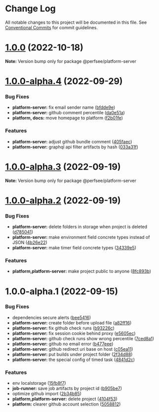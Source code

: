 # Change Log

All notable changes to this project will be documented in this file.
See [Conventional Commits](https://conventionalcommits.org) for commit guidelines.

# [1.0.0](https://github.com/perfsee/perfsee/compare/v1.0.0-alpha.4...v1.0.0) (2022-10-18)

**Note:** Version bump only for package @perfsee/platform-server

# [1.0.0-alpha.4](https://github.com/perfsee/perfsee/compare/v1.0.0-alpha.3...v1.0.0-alpha.4) (2022-09-29)

### Bug Fixes

- **platform-server:** fix email sender name ([bfdde9e](https://github.com/perfsee/perfsee/commit/bfdde9ed556ebcadf42d2fd7ee76794398ddea3f))
- **platform-server:** github comment percentile ([da0e51a](https://github.com/perfsee/perfsee/commit/da0e51a7748aaa20f2c8f6deb74d77160583bc18))
- **platform, docs:** move homepage to platform ([f2b01fe](https://github.com/perfsee/perfsee/commit/f2b01fe7ce401a8f5c3e6c44db0cc8d2f314a47a))

### Features

- **platform-server:** adjust github bundle comment ([405faec](https://github.com/perfsee/perfsee/commit/405faec06e9dd4aa33abd239b350dc978d164f60))
- **platform-server:** graphql api filter artifacts by hash ([033a31f](https://github.com/perfsee/perfsee/commit/033a31fa65109917b4d9f2da841799dae5b2f975))

# [1.0.0-alpha.3](https://github.com/perfsee/perfsee/compare/v1.0.0-alpha.2...v1.0.0-alpha.3) (2022-09-19)

**Note:** Version bump only for package @perfsee/platform-server

# [1.0.0-alpha.2](https://github.com/perfsee/perfsee/compare/v1.0.0-alpha.1...v1.0.0-alpha.2) (2022-09-19)

### Bug Fixes

- **platform-server:** delete folders in storage when project is deleted ([d785041](https://github.com/perfsee/perfsee/commit/d78504129dbd611e196bfc269859b0973cc85ca3))
- **platform-server:** make environment field concrete types instead of JSON ([4b26e22](https://github.com/perfsee/perfsee/commit/4b26e224fb0c4b885d0914f4db8f9f9ac2fc1992))
- **platform-server:** make timer field concrete types ([34339e5](https://github.com/perfsee/perfsee/commit/34339e55a1c4138ff1ef5d02d2f9acf2db84996d))

### Features

- **platform,platform-server:** make project public to anyone ([8fc893b](https://github.com/perfsee/perfsee/commit/8fc893bceffc42575b95726949ea37543682a588))

# 1.0.0-alpha.1 (2022-09-15)

### Bug Fixes

- dependencies secure alerts ([bee5416](https://github.com/perfsee/perfsee/commit/bee54169b3c147b09febfa2dea3ca38432e39a39))
- **platform-server:** create folder before upload file ([a82ff16](https://github.com/perfsee/perfsee/commit/a82ff16089b239c54ab4e83e823b25fcf682dc18))
- **platform-server:** fix github check runs ([b93226c](https://github.com/perfsee/perfsee/commit/b93226c5aaa979508933e825d7391eea563f705d))
- **platform-server:** fix session cookie behind proxy ([e5605ec](https://github.com/perfsee/perfsee/commit/e5605ece9e1fafd67f71089648be3477f719fcc2))
- **platform-server:** github check runs show wrong percentile ([7ced8a1](https://github.com/perfsee/perfsee/commit/7ced8a124a6543c5c34669be11a3fd64aadfe1ec))
- **platform-server:** github no email error ([b477eee](https://github.com/perfsee/perfsee/commit/b477eeed5e909bc09f786ddab8d3699d2ea812d3))
- **platform-server:** github redirect uri base on host ([c05ea11](https://github.com/perfsee/perfsee/commit/c05ea11394137952d8498b9a34257880a9adc5e5))
- **platform-server:** put builds under project folder ([2f34d88](https://github.com/perfsee/perfsee/commit/2f34d8856ee6b184ce3dcb3ed730ef78dc039d4e))
- **platform-server:** the special config of timed task ([4841d2c](https://github.com/perfsee/perfsee/commit/4841d2c0c700852013bd310c1a7e41952be44102))

### Features

- env localstorage ([15fb8f7](https://github.com/perfsee/perfsee/commit/15fb8f7b9b178a148d18701b200cb73b462f9073))
- **job-runner:** save job artifacts by project id ([b905be7](https://github.com/perfsee/perfsee/commit/b905be7def97198a60d7d6fa09da40d69c9e2e2e))
- optimize github import ([2b34b85](https://github.com/perfsee/perfsee/commit/2b34b85403aa931e3aa3c6f3ed9572382422070e))
- **platform,platform-server:** delete project ([4104f53](https://github.com/perfsee/perfsee/commit/4104f53364841c55dc36e2a65f4d47bc3fff0821))
- **platform:** clearer github account selection ([5058812](https://github.com/perfsee/perfsee/commit/50588122d50d279b0241f2d3b03828095b2f247c))
